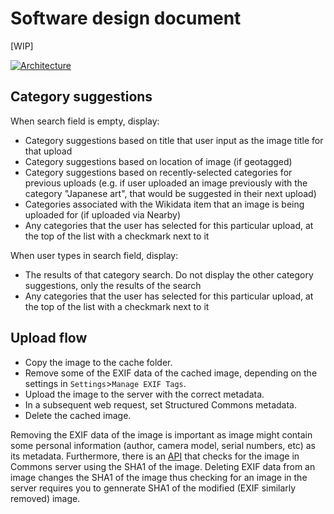 # Software design document

[WIP]

[![Architecture](https://upload.wikimedia.org/wikipedia/commons/thumb/0/0c/Commons_Mobile_App_architecture.svg/1000px-Commons_Mobile_App_architecture.svg.png)](https://commons.wikimedia.org/wiki/File:Commons_Mobile_App_architecture.svg)

## Category suggestions

When search field is empty, display:
* Category suggestions based on title that user input as the image title for that upload
* Category suggestions based on location of image (if geotagged)
* Category suggestions based on recently-selected categories for previous uploads (e.g. if user uploaded an image previously with the category "Japanese art", that would be suggested in their next upload)
* Categories associated with the Wikidata item that an image is being uploaded for (if uploaded via Nearby)
* Any categories that the user has selected for this particular upload, at the top of the list with a checkmark next to it

When user types in search field, display:
* The results of that category search. Do not display the other category suggestions, only the results of the search
* Any categories that the user has selected for this particular upload, at the top of the list with a checkmark next to it

## Upload flow
* Copy the image to the cache folder.
* Remove some of the EXIF data of the cached image, depending on the settings in `Settings`>`Manage EXIF Tags`.
* Upload the image to the server with the correct metadata.
* In a subsequent web request, set Structured Commons metadata.
* Delete the cached image.

Removing the EXIF data of the image is important as image might contain some personal information (author, camera model, serial numbers, etc) as its metadata. Furthermore, there is an [API](https://github.com/commons-app/apps-android-commons/issues/175#issue-164989234) that checks for the image in Commons server using the SHA1 of the image. Deleting EXIF data from an image changes the SHA1 of the image thus checking for an image in the server requires you to gennerate SHA1 of the modified (EXIF similarly removed) image. 
